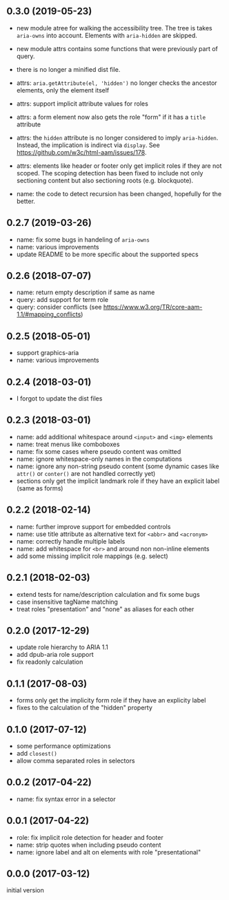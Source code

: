 0.3.0 (2019-05-23)
------------------

-	new module atree for walking the accessibility tree. The tree is takes
	`aria-owns` into account. Elements with `aria-hidden` are skipped.
-	new module attrs contains some functions that were previously part of query.
-	there is no longer a minified dist file.

-	attrs: `aria.getAttribute(el, 'hidden')` no longer checks the ancestor
	elements, only the element itself
-	attrs: support implicit attribute values for roles
-	attrs: a form element now also gets the role "form" if it has a `title`
	attribute
-	attrs: the `hidden` attribute is no longer considered to imply `aria-hidden`.
	Instead, the implication is indirect via `display`. See
	<https://github.com/w3c/html-aam/issues/178>.
-	attrs: elements like header or footer only get implicit roles if they are not
	scoped. The scoping detection has been fixed to include not only sectioning
	content but also sectioning roots (e.g. blockquote).
-	name: the code to detect recursion has been changed, hopefully for the
	better.


0.2.7 (2019-03-26)
------------------

-	name: fix some bugs in handeling of `aria-owns`
-	name: various improvements
-	update README to be more specific about the supported specs


0.2.6 (2018-07-07)
------------------

-	name: return empty description if same as name
-	query: add support for term role
-	query: consider conflicts (see
	https://www.w3.org/TR/core-aam-1.1/#mapping_conflicts)


0.2.5 (2018-05-01)
------------------

-	support graphics-aria
-	name: various improvements


0.2.4 (2018-03-01)
------------------

-	I forgot to update the dist files


0.2.3 (2018-03-01)
------------------

-	name: add additional whitespace around `<input>` and `<img>` elements
-	name: treat menus like comboboxes
-	name: fix some cases where pseudo content was omitted
-	name: ignore whitespace-only names in the computations
-	name: ignore any non-string pseudo content (some dynamic cases like `attr()`
	or `conter()` are not handled correctly yet)
-	sections only get the implicit landmark role if they have an explicit label
	(same as forms)


0.2.2 (2018-02-14)
------------------

-	name: further improve support for embedded controls
-	name: use title attribute as alternative text for `<abbr>` and `<acronym>`
-	name: correctly handle multiple labels
-	name: add whitespace for `<br>` and around non non-inline elements
-	add some missing implicit role mappings (e.g. select)


0.2.1 (2018-02-03)
------------------

-	extend tests for name/description calculation and fix some bugs
-	case insensitive tagName matching
-	treat roles "presentation" and "none" as aliases for each other


0.2.0 (2017-12-29)
------------------

-	update role hierarchy to ARIA 1.1
-	add dpub-aria role support
-	fix readonly calculation


0.1.1 (2017-08-03)
------------------

-	forms only get the implicity form role if they have an explicity label
-	fixes to the calculation of the "hidden" property


0.1.0 (2017-07-12)
------------------

-	some performance optimizations
-	add `closest()`
-	allow comma separated roles in selectors


0.0.2 (2017-04-22)
------------------

-	name: fix syntax error in a selector


0.0.1 (2017-04-22)
------------------

-	role: fix implicit role detection for header and footer
-	name: strip quotes when including pseudo content
-	name: ignore label and alt on elements with role "presentational"


0.0.0 (2017-03-12)
------------------

initial version

